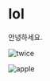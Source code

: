 # lol

안녕하세요. 

![twice](http://blog.snackfever.com/wp-content/uploads/2016/07/Twice-group-image.jpg)


![apple](https://www.google.co.kr/url?sa=i&rct=j&q=&esrc=s&source=images&cd=&cad=rja&uact=8&ved=0ahUKEwi2iMeI7O3PAhWKq5QKHVcYCckQjRwIBw&url=http%3A%2F%2Fwww.apple.com%2Fipad%2F&bvm=bv.136593572,d.cGw&psig=AFQjCNGfQVMkBIh1C4WtVoRihXaO0xfYVg&ust=1477206200309588)
